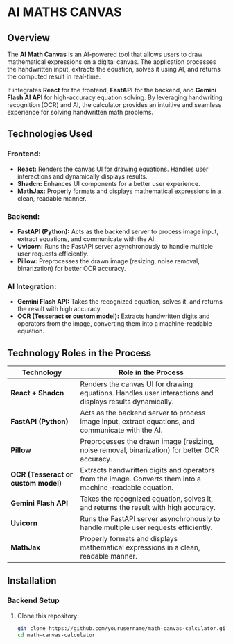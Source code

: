 # AI MATHS CANVAS

## Overview

The **AI Math Canvas** is an AI-powered tool that allows users to draw mathematical expressions on a digital canvas. The application processes the handwritten input, extracts the equation, solves it using AI, and returns the computed result in real-time.

It integrates **React** for the frontend, **FastAPI** for the backend, and **Gemini Flash AI API** for high-accuracy equation solving. By leveraging handwriting recognition (OCR) and AI, the calculator provides an intuitive and seamless experience for solving handwritten math problems.

## Technologies Used

### Frontend:
- **React:** Renders the canvas UI for drawing equations. Handles user interactions and dynamically displays results.
- **Shadcn:** Enhances UI components for a better user experience.
- **MathJax:** Properly formats and displays mathematical expressions in a clean, readable manner.

### Backend:
- **FastAPI (Python):** Acts as the backend server to process image input, extract equations, and communicate with the AI.
- **Uvicorn:** Runs the FastAPI server asynchronously to handle multiple user requests efficiently.
- **Pillow:** Preprocesses the drawn image (resizing, noise removal, binarization) for better OCR accuracy.

### AI Integration:
- **Gemini Flash API:** Takes the recognized equation, solves it, and returns the result with high accuracy.
- **OCR (Tesseract or custom model):** Extracts handwritten digits and operators from the image, converting them into a machine-readable equation.

## Technology Roles in the Process

| **Technology**          | **Role in the Process**                                                                                   |
|-------------------------|-----------------------------------------------------------------------------------------------------------|
| **React + Shadcn**       | Renders the canvas UI for drawing equations. Handles user interactions and displays results dynamically. |
| **FastAPI (Python)**     | Acts as the backend server to process image input, extract equations, and communicate with the AI.         |
| **Pillow**               | Preprocesses the drawn image (resizing, noise removal, binarization) for better OCR accuracy.              |
| **OCR (Tesseract or custom model)** | Extracts handwritten digits and operators from the image. Converts them into a machine-readable equation. |
| **Gemini Flash API**     | Takes the recognized equation, solves it, and returns the result with high accuracy.                        |
| **Uvicorn**              | Runs the FastAPI server asynchronously to handle multiple user requests efficiently.                      |
| **MathJax**              | Properly formats and displays mathematical expressions in a clean, readable manner.                        |

## Installation

### Backend Setup
1. Clone this repository:
   ```bash
   git clone https://github.com/yourusername/math-canvas-calculator.git
   cd math-canvas-calculator
